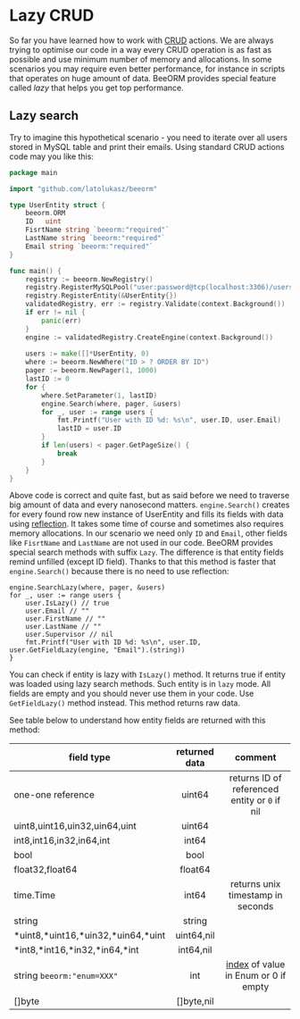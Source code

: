 # Lazy CRUD

So far you have learned how to work with [CRUD](/guide/crud.html) actions. 
We are always trying to optimise our code in a way every CRUD operation is as
fast as possible and use minimum number of memory and allocations. 
In some scenarios you may require even better performance, for instance in 
scripts that operates on huge amount of data. BeeORM provides special
feature called *lazy* that helps you get top performance.

## Lazy search

Try to imagine this hypothetical scenario - you need to iterate over all users stored 
in MySQL table and print their emails. Using standard CRUD actions code may you like this:

```go
package main

import "github.com/latolukasz/beeorm"

type UserEntity struct {
	beeorm.ORM
	ID   uint
    FisrtName string `beeorm:"required"`
    LastName string `beeorm:"required"`
    Email string `beeorm:"required"`
}

func main() {
    registry := beeorm.NewRegistry()
    registry.RegisterMySQLPool("user:password@tcp(localhost:3306)/users")
    registry.RegisterEntity(&UserEntity{})
    validatedRegistry, err := registry.Validate(context.Background())
    if err != nil {
        panic(err)
    }
    engine := validatedRegistry.CreateEngine(context.Background())
    
    users := make([]*UserEntity, 0)
    where := beeorm.NewWhere("ID > ? ORDER BY ID")
    pager := beeorm.NewPager(1, 1000)
    lastID := 0
    for {
        where.SetParameter(1, lastID)
        engine.Search(where, pager, &users)
        for _, user := range users {
            fmt.Printf("User with ID %d: %s\n", user.ID, user.Email)
            lastID = user.ID
        }
        if len(users) < pager.GetPageSize() {
            break
        }
	}
}  
```

Above code is correct and quite fast, but as said before we need to traverse 
big amount of data and every nanosecond matters. ``engine.Search()`` creates for every found
row new instance of UserEntity and fills its fields with 
data using [reflection](https://golang.org/pkg/reflect/). It takes some time of course and 
sometimes also requires memory allocations.
In our scenario we need only `ID` and `Email`, other fields like `FisrtName` and `LastName` are not
used in our code. BeeORM provides special search methods with suffix ``Lazy``. The difference is
that entity fields remind unfilled (except ID field). Thanks to that this method is faster that ``engine.Search()`` 
because there is no need to use reflection:


```go{1,8}
engine.SearchLazy(where, pager, &users)
for _, user := range users {
    user.IsLazy() // true
    user.Email // ""
    user.FirstName // ""
    user.LastName // ""
    user.Supervisor // nil
    fmt.Printf("User with ID %d: %s\n", user.ID, user.GetFieldLazy(engine, "Email").(string))
} 
```

You can check if entity is lazy with ``IsLazy()`` method. It returns true if entity was loaded
using lazy search methods. Such entity is in ``lazy`` mode. All fields are empty and you should 
never use them in your code. Use ``GetFieldLazy()`` method instead. This method returns raw data.

See table below to understand how entity fields are returned with this method:

| field type        | returned data         | comment         |
| ------------- |:-------------:|:-------------:|
| one-one reference      | uint64  | returns ID of referenced entity or `0` if nil  |
| uint8,uint16,uin32,uin64,uint      | uint64  |  |
| int8,int16,in32,in64,int      | int64  |  |
| bool      | bool  |  |
| float32,float64      | float64  |  |
| time.Time      | int64  | returns unix timestamp in seconds  |
| string      | string  |  |
| *uint8,*uint16,*uin32,*uin64,*uint      | uint64,nil  |  |
| *int8,*int16,*in32,*in64,*int      | int64,nil  |  |
| string  `beeorm:"enum=XXX"`     | int  | [index](/guide/validated_registry.html#getting-enum-settings) of value in Enum or 0 if empty |
| []byte      | []byte,nil  |  |

